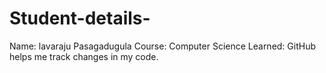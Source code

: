 # Student-details-
Name: lavaraju Pasagadugula 
Course: Computer Science 
Learned: GitHub helps me track changes in my code.
